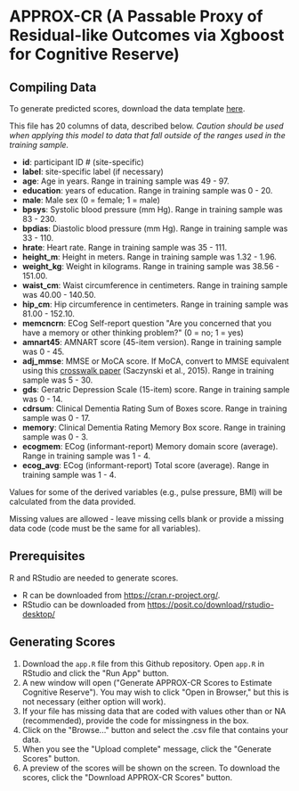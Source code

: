 # APPROX-CR (A Passable Proxy of Residual-like Outcomes via Xgboost for Cognitive Reserve)

## Compiling Data

To generate predicted scores, download the data template [here](https://www.dropbox.com/s/yu1jwxxrfsan7mk/datatemplate.csv?dl=1).

This file has 20 columns of data, described below. *Caution should be used when applying this model to data that fall outside of the ranges used in the training sample.*

- **id**: participant ID # (site-specific)
- **label**: site-specific label (if necessary)
- **age**: Age in years. Range in training sample was 49 - 97.
- **education**: years of education. Range in training sample was 0 - 20.
- **male**: Male sex (0 = female; 1 = male)
- **bpsys**: Systolic blood pressure (mm Hg). Range in training sample was 83 - 230.
- **bpdias**: Diastolic blood pressure (mm Hg). Range in training sample was 33 - 110.
- **hrate**: Heart rate. Range in training sample was 35 - 111.
- **height_m**: Height in meters. Range in training sample was 1.32 - 1.96.
- **weight_kg**: Weight in kilograms. Range in training sample was 38.56 - 151.00.
- **waist_cm**: Waist circumference in centimeters. Range in training sample was 40.00 - 140.50.
- **hip_cm**: Hip circumference in centimeters. Range in training sample was 81.00 - 152.10.
- **memcncrn**: ECog Self-report question "Are you concerned that you have a memory or other thinking problem?" (0 = no; 1 = yes)
- **amnart45**: AMNART score (45-item version). Range in training sample was 0 - 45.
- **adj_mmse**: MMSE or MoCA score. If MoCA, convert to MMSE equivalent using this [crosswalk paper](https://www.ncbi.nlm.nih.gov/pmc/articles/PMC4704083/) (Saczynski et al., 2015). Range in training sample was 5 - 30.
- **gds**: Geratric Depression Scale (15-item) score. Range in training sample was 0 - 14.
- **cdrsum**: Clinical Dementia Rating Sum of Boxes score. Range in training sample was 0 - 17.
- **memory**: Clinical Dementia Rating Memory Box score. Range in training sample was 0 - 3.
- **ecogmem**: ECog (informant-report) Memory domain score (average). Range in training sample was 1 - 4.
- **ecog_avg**: ECog (informant-report) Total score (average). Range in training sample was 1 - 4.

Values for some of the derived variables (e.g., pulse pressure, BMI) will be calculated from the data provided.

Missing values are allowed - leave missing cells blank or provide a missing data code (code must be the same for all variables).

## Prerequisites

R and RStudio are needed to generate scores. 

- R can be downloaded from https://cran.r-project.org/.
- RStudio can be downloaded from https://posit.co/download/rstudio-desktop/

## Generating Scores

1. Download the `app.R` file from this Github repository. Open `app.R` in RStudio and click the "Run App" button.
2. A new window will open ("Generate APPROX-CR Scores to Estimate Cognitive Reserve"). You may wish to click "Open in Browser," but this is not necessary (either option will work).
3. If your file has missing data that are coded with values other than <blank> or NA (recommended), provide the code for missingness in the box.
4. Click on the "Browse..." button and select the .csv file that contains your data.
5. When you see the "Upload complete" message, click the "Generate Scores" button.
6. A preview of the scores will be shown on the screen. To download the scores, click the "Download APPROX-CR Scores" button.